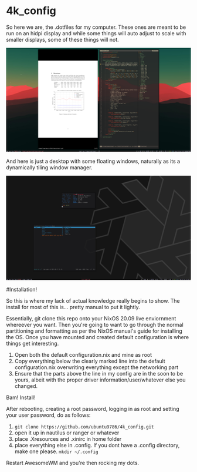 # 4k_config

So here we are, the .dotfiles for my computer. These ones are meant to be run on an hidpi display and while some things will auto adjust to scale with smaller 
displays, some of these things will not. 



![Pretend busy](https://github.com/ubuntu9786/4k_config/blob/main/screens/screen1.png?raw=true)

And here is just a desktop with some floating windows, naturally as its a dynamically tiling window manager. 

![desktop](https://github.com/ubuntu9786/4k_config/blob/main/screens/screen2.png?raw=true)


#Installation!

So this is where my lack of actual knowledge really begins to show. The install for most of this is... pretty manual to put it lightly. 

Essentially, git clone this repo onto your NixOS 20.09 live enviornment whereever you want. Then you're going to want to go through the normal partitioning
and formatting as per the NixOS manual's guide for installing the OS. Once you have mounted and created default configuration is where things get interesting. 

1. Open both the default configuration.nix and mine as root
2. Copy everything below the clearly marked line into the default configuration.nix overwriting everything except the networking part
3. Ensure that the parts above the line in my config are in the soon to be yours, albeit with the proper driver information/user/whatever else you changed.

Bam! Install!

After rebooting, creating a root password, logging in as root and setting your user password, do as follows: 

1. ```git clone https://github.com/ubuntu9786/4k_config.git``` 
2. open it up in nautilus or ranger or whatever
3. place .Xresources and .xinirc in home folder
4. place everything else in .config. If you dont have a .config directory, make one please. ```mkdir ~/.config``` 

Restart AwesomeWM and you're then rocking my dots. 
